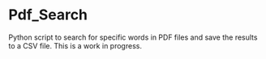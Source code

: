 # Pdf_Search
Python script to search for specific words in PDF files and save the results to a CSV file. This is a work in progress. 
